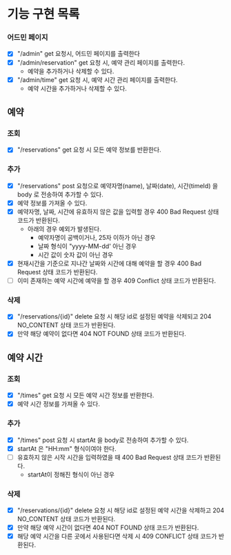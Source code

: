 # 기능 구현 목록

### 어드민 페이지
- [x] "/admin" get 요청시, 어드민 페이지를 출력한다
- [x] "/admin/reservation" get 요청 시, 예약 관리 페이지를 출력한다.
  - 예약을 추가하거나 삭제할 수 있다.
- [x] "/admin/time" get 요청 시, 예약 시간 관리 페이지를 출력한다.
  -  예약 시간을 추가하거나 삭제할 수 있다.

## 예약

### 조회
- [x] "/reservations" get 요청 시 모든 예약 정보를 반환한다.

### 추가
- [x] "/reservations" post 요청으로  예약자명(name), 날짜(date), 시간(timeId) 을 body 로 전송하여 추가할 수 있다.
- [x] 예약 정보를 가져올 수 있다.
- [x] 예약자명, 날짜, 시간에 유효하지 않은 값을 입력할 경우 400 Bad Request 상태 코드가 반환된다.
  - 아래의 경우 예외가 발생된다.
    - 예약자명이 공백이거나, 25자 이하가 아닌 경우
    - 날짜 형식이 "yyyy-MM-dd' 아닌 경우
    - 시간 값이 숫자 값이 아닌 경우
- [x] 현재시간을 기준으로 지나간 날짜와 시간에 대해 예약을 할 경우 400 Bad Request 상태 코드가 반환된다.
- [ ] 이미 존재하는 예약 시간에 예약을 할 경우 409 Conflict 상태 코드가 반환된다.

### 삭제
- [x] "/reservations/{id}" delete 요청 시 해당 id로 설정된 예약을 삭제되고 204 NO_CONTENT 상태 코드가 반환된다.
- [x] 만약 해당 예약이 없다면 404 NOT FOUND 상태 코드가 반환된다.

## 예약 시간

### 조회
- [x] "/times" get 요청 시 모든 예약 시간 정보를 반환한다.
- [x] 예약 시간 정보를 가져올 수 있다.

### 추가
- [x] "/times" post 요청 시 startAt 을 body로 전송하여 추가할 수 있다.
- [x] startAt 은 "HH:mm" 형식이여야 한다.
- [ ] 유효하지 않은 시작 시간을 입력하였을 때 400 Bad Request 상태 코드가 반환된다.
  - startAt이 정해진 형식이 아닌 경우

### 삭제
- [x] "/reservations/{id}" delete 요청 시 해당 id로 설정된 예약 시간을 삭제하고 204 NO_CONTENT 상태 코드가 반환된다.
- [x] 만약 해당 예약 시간이 없다면 404 NOT FOUND 상태 코드가 반환된다.
- [x] 해당 예약 시간을 다른 곳에서 사용된다면 삭제 시 409 CONFLICT 상태 코드가 반환된다.
